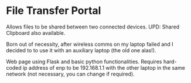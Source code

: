 # File Transfer Portal

Allows files to be shared between two connected devices.
UPD: Shared Clipboard also available.

Born out of necessity, after wireless comms on my laptop failed and I decided to to use it with an auxiliary laptop (the old one alas!).

Web page using Flask and basic python functionalities. Requires hard-coded ip address of enp to be 192.168.1.1 with the other laptop in the same network (not necessary, you can change if required).
